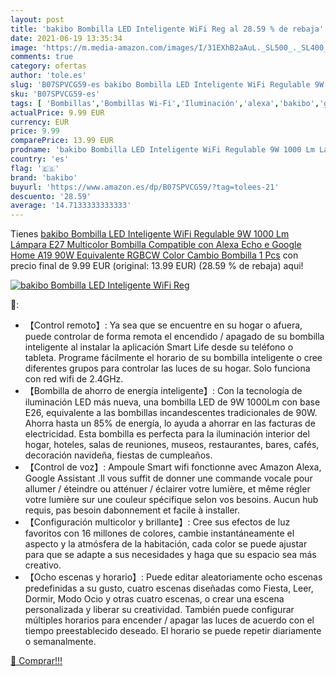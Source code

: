 ```yaml
---
layout: post
title: 'bakibo Bombilla LED Inteligente WiFi Reg al 28.59 % de rebaja'
date: 2021-06-19 13:35:34
image: 'https://m.media-amazon.com/images/I/31EXhB2aAuL._SL500_._SL400_.jpg'
comments: true
category: ofertas
author: 'tole.es'
slug: 'B07SPVCG59-es bakibo Bombilla LED Inteligente WiFi Regulable 9W 1000 Lm...'
sku: 'B07SPVCG59-es'
tags: [ 'Bombillas','Bombillas Wi-Fi','Iluminación','alexa','bakibo','google','home', ]
actualPrice: 9.99 EUR
currency: EUR
price: 9.99
comparePrice: 13.99 EUR
prodname: 'bakibo Bombilla LED Inteligente WiFi Regulable 9W 1000 Lm Lámpara  E27 Multicolor Bombilla Compatible con Alexa  Echo e Google Home  A19 90W Equivalente RGBCW Color Cambio Bombilla  1 Pcs'
country: 'es'
flag: '🇪🇸'
brand: 'bakibo'
buyurl: 'https://www.amazon.es/dp/B07SPVCG59/?tag=tolees-21'
descuento: '28.59'
average: '14.7133333333333'
---
```


Tienes [bakibo Bombilla LED Inteligente WiFi Regulable 9W 1000 Lm Lámpara  E27 Multicolor Bombilla Compatible con Alexa  Echo e Google Home  A19 90W Equivalente RGBCW Color Cambio Bombilla  1 Pcs](https://www.amazon.es/dp/B07SPVCG59/?tag=tolees-21) con precio final de  9.99 EUR (original: 13.99 EUR) (28.59 %  de rebaja) aqui!

[![bakibo Bombilla LED Inteligente WiFi Reg](https://m.media-amazon.com/images/I/31EXhB2aAuL._SL500_._SL400_.jpg)](https://www.amazon.es/dp/B07SPVCG59/?tag=tolees-21)

🔎:

- 【Control remoto】: Ya sea que se encuentre en su hogar o afuera, puede controlar de forma remota el encendido / apagado de su bombilla inteligente al instalar la aplicación Smart Life desde su teléfono o tableta. Programe fácilmente el horario de su bombilla inteligente o cree diferentes grupos para controlar las luces de su hogar. Solo funciona con red wifi de 2.4GHz.
- 【Bombilla de ahorro de energía inteligente】: Con la tecnología de iluminación LED más nueva, una bombilla LED de 9W 1000Lm con base E26, equivalente a las bombillas incandescentes tradicionales de 90W. Ahorra hasta un 85% de energía, lo ayuda a ahorrar en las facturas de electricidad. Esta bombilla es perfecta para la iluminación interior del hogar, hoteles, salas de reuniones, museos, restaurantes, bares, cafés, decoración navideña, fiestas de cumpleaños.
- 【Control de voz】: Ampoule Smart wifi fonctionne avec Amazon Alexa, Google Assistant .Il vous suffit de donner une commande vocale pour allumer / éteindre ou atténuer / éclairer votre lumière, et même régler votre lumière sur une couleur spécifique selon vos besoins. Aucun hub requis, pas besoin dabonnement et facile à installer.
- 【Configuración multicolor y brillante】: Cree sus efectos de luz favoritos con 16 millones de colores, cambie instantáneamente el aspecto y la atmósfera de la habitación, cada color se puede ajustar para que se adapte a sus necesidades y haga que su espacio sea más creativo.
- 【Ocho escenas y horario】: Puede editar aleatoriamente ocho escenas predefinidas a su gusto, cuatro escenas diseñadas como Fiesta, Leer, Dormir, Modo Ocio y otras cuatro escenas, o crear una escena personalizada y liberar su creatividad. También puede configurar múltiples horarios para encender / apagar las luces de acuerdo con el tiempo preestablecido deseado. El horario se puede repetir diariamente o semanalmente.

[🛒 Comprar!!!](https://www.amazon.es/dp/B07SPVCG59/?tag=tolees-21)
